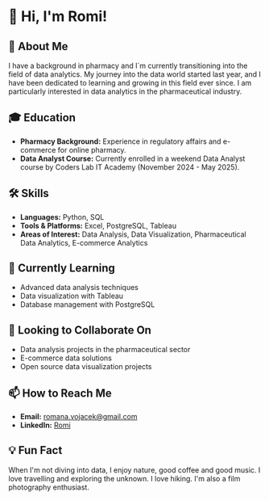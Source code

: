 # 👋 Hi, I'm Romi!

## 🚀 About Me
I have a background in pharmacy and I´m currently transitioning into the field of data analytics. My journey into the data world started last year, and I have been dedicated to learning and growing in this field ever since. I am particularly interested in data analytics in the pharmaceutical industry.

## 🎓 Education
- **Pharmacy Background:** Experience in regulatory affairs and e-commerce for online pharmacy.
- **Data Analyst Course:** Currently enrolled in a weekend Data Analyst course by Coders Lab IT Academy (November 2024 - May 2025).

## 🛠 Skills
- **Languages:** Python, SQL
- **Tools & Platforms:** Excel, PostgreSQL, Tableau
- **Areas of Interest:** Data Analysis, Data Visualization, Pharmaceutical Data Analytics, E-commerce Analytics

## 🌱 Currently Learning
- Advanced data analysis techniques
- Data visualization with Tableau
- Database management with PostgreSQL

## 👯 Looking to Collaborate On
- Data analysis projects in the pharmaceutical sector
- E-commerce data solutions
- Open source data visualization projects

## 📫 How to Reach Me
- **Email:** romana.vojacek@gmail.com
- **LinkedIn:** [Romi](https://www.linkedin.com/in/romana-vojacek/)

## 💡 Fun Fact
When I'm not diving into data, I enjoy nature, good coffee and good music. I love travelling and exploring the unknown. I love hiking. I'm also a film photography enthusiast.

<!---
romi-v/romi-v is a ✨ special ✨ repository because its `README.md` (this file) appears on your GitHub profile.
You can click the Preview link to take a look at your changes.
--->
